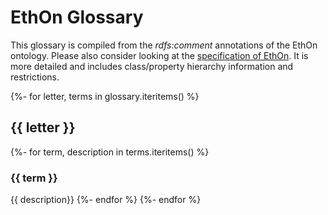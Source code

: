 # EthOn Glossary
This glossary is compiled from the _rdfs:comment_ annotations of the EthOn ontology.
Please also consider looking at the [specification of EthOn](https://consensys.github.io/EthOn/EthOn_spec.html). 
It is more detailed and includes class/property hierarchy information and restrictions.

{%- for letter, terms in glossary.iteritems() %}
## {{ letter }}
{%- for term, description in terms.iteritems() %}
### {{ term }}
{{ description}}
{%- endfor %}
{%- endfor %}